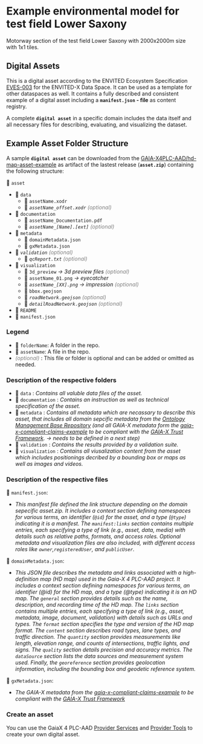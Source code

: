 # Example environmental model for test field Lower Saxony

Motorway section of the test field Lower Saxony with 2000x2000m size with 1x1 tiles.

## Digital Assets

This is a digital asset according to the ENVITED Ecosystem Specification [EVES-003](https://ascs-ev.github.io/EVES/EVES-003/eves-003.html) for the ENVITED-X Data Space. It can be used as a template for other dataspaces as well. It contains a fully described and consistent example of a digital asset including a **`manifest.json` - file** as content registry.

A complete **`digital asset`** in a specific domain includes the data itself and all necessary files for describing, evaluating, and visualizing the dataset.

## Example Asset Folder Structure

A sample **`digital asset`** can be downloaded from the [GAIA-X4PLC-AAD/hd-map-asset-example](https://github.com/GAIA-X4PLC-AAD/hd-map-asset-example) as artifact of the lastest release (**`asset.zip`**) containing the following structure:

📁 `asset`

- 📁 `data`
  - 📄 `assetName.xodr`
  - 📄 *`assetName_offset.xodr`* <i style="color:gray;">(optional)</i>
- 📁 `documentation`
  - 📄 `assetName_Documentation.pdf`
  - 📄 *`assetName_[Name].[ext]`* <i style="color:gray;">(optional)</i>
- 📁 `metadata`
  - 📄 `domainMetadata.json`
  - 📄 `gxMetadata.json`
- 📁 *`validation`* <i style="color:gray;">(optional)</i>
  - 📄 *`qcReport.txt`* <i style="color:gray;">(optional)</i>
- 📁 `visualization`
  - 📁 `3d_preview` *-> 3d preview files* <i style="color:gray;">(optional)</i>
  - 📄 `assetName_01.png` *-> eyecatcher*
  - 📄 *`assetName_[XX].png`* *-> impression* <i style="color:gray;">(optional)</i>
  - 📄 `bbox.geojson`
  - 📄 *`roadNetwork.geojson`* <i style="color:gray;">(optional)</i>
  - 📄 *`detailRoadNetwork.geojson`* <i style="color:gray;">(optional)</i>
- 📄 `README`
- 📄 `manifest.json`

### Legend

- 📁 `folderName`: A folder in the repo.
- 📄 `assetName`: A file in the repo.
-  <i style="color:gray;">(optional)</i> : This file or folder is optional and can be added or omitted as needed.

### Description of the respective folders

- 📁 `data` : *Contains all valuble data files of the asset.*
- 📁 `documentation` : *Contains an instruction as well as technical specification of the asset.*
- 📁 `metadata` :   *Contains all metadata which are necassary to describe this asset, that includes all domain sepcific metadata from the [Ontology Management Base Repository](https://github.com/GAIA-X4PLC-AAD/ontology-management-base) (and all GAIA-X metadata form the [gaia-x-compliant-claims-example](https://github.com/GAIA-X4PLC-AAD/gaia-x-compliant-claims-example) to be compliant with the [GAIA-X Trust Framework](https://docs.gaia-x.eu/policy-rules-committee/trust-framework/22.10/). -> needs to be defined in a next step)*
- 📁 `validation` :   *Contains the results provided by a validation suite.*
- 📁 `visualization` : *Contains all viusalization content from the asset which includes positionings decribed by a bounding box or maps as well as images and videos.*

### Description of the respective files

📄 `manifest.json`:

- *This manifest file defined the link structure depending on the domain sepecific asset.zip. It includes a context section defining namespaces for various terms, an identifier (`@id`) for the asset, and a type (`@type`) indicating it is a manifest. The `manifest:links` section contains multiple entries, each specifying a type of link (e.g., asset, data, media) with details such as relative paths, formats, and access roles. Optional metadata and visualization files are also included, with different access roles like `owner`,`registeredUser`, and `publicUser`.*

📄 `domainMetadata.json`:

- *This JSON file describes the metadata and links associated with a high-definition map (HD map) used in the Gaia-X 4 PLC-AAD project. It includes a context section defining namespaces for various terms, an identifier (@id) for the HD map, and a type (@type) indicating it is an HD map. The `general` section provides details such as the name, description, and recording time of the HD map. The `links` section contains multiple entries, each specifying a type of link (e.g., asset, metadata, image, document, validation) with details such as URLs and types. The `format` section specifies the type and version of the HD map format. The `content` section describes road types, lane types, and traffic direction. The `quantity` section provides measurements like length, elevation range, and counts of intersections, traffic lights, and signs. The `quality` section details precision and accuracy metrics. The `dataSource` section lists the data sources and measurement system used. Finally, the `georeference` section provides geolocation information, including the bounding box and geodetic reference system.*

📄 `gxMetadata.json`:

- *The GAIA-X metadata from the [gaia-x-compliant-claims-example](https://github.com/GAIA-X4PLC-AAD/gaia-x-compliant-claims-example) to be compliant with the [GAIA-X Trust Framework](https://docs.gaia-x.eu/policy-rules-committee/trust-framework/22.10/)*

### Create an asset

You can use the GaiaX 4 PLC-AAD [Provider Services](https://github.com/GAIA-X4PLC-AAD/provider-services) and [Provider Tools](https://github.com/GAIA-X4PLC-AAD/provider-tools) to create your own digital asset.

